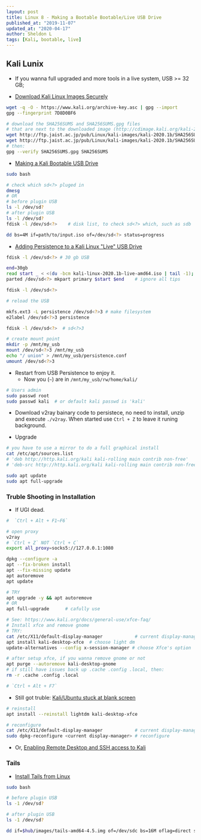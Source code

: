 ```yaml
---
layout: post
title: Linux 8 - Making a Bootable Bootable/Live USB Drive
published_at: "2019-11-07"
updated_at: "2020-04-17"
author: Sheldon L
tags: [Kali, bootable, live]
---
```


## Kali Lunix

- If you wanna full upgraded and more tools in a live system, USB >= 32 GB;

- [Download Kali Linux Images Securely](https://www.kali.org/downloads/)

```bash
wget -q -O - https://www.kali.org/archive-key.asc | gpg --import
gpg --fingerprint 7D8D0BF6

# download the SHA256SUMS and SHA256SUMS.gpg files
# that are next to the downloaded image (http://cdimage.kali.org/kali-2020.1b/)
wget http://ftp.jaist.ac.jp/pub/Linux/kali-images/kali-2020.1b/SHA256SUMS
wget http://ftp.jaist.ac.jp/pub/Linux/kali-images/kali-2020.1b/SHA256SUMS.gpg
# then:
gpg --verify SHA256SUMS.gpg SHA256SUMS
```

- [Making a Kali Bootable USB Drive](https://www.kali.org/docs/usb/kali-linux-live-usb-install/)

```bash
sudo bash

# check which sd<?> pluged in
dmesg
# OR
# before plugin USB
ls -l /dev/sd?
# after plugin USB
ls -l /dev/sd?
fdisk -l /dev/sd<?>    # disk list, to check sd<?> which, such as sdb

dd bs=4M if=path/to/input.iso of=/dev/sd<?> status=progress
```

- [Adding Persistence to a Kali Linux "Live" USB Drive](https://www.kali.org/docs/usb/kali-linux-live-usb-persistence/)

```bash
fdisk -l /dev/sd<?> # 30 gb USB

end=30gb
read start _ < <(du -bcm kali-linux-2020.1b-live-amd64.iso | tail -1); echo $start
parted /dev/sd<?> mkpart primary $start $end    # ignore all tips

fdisk -l /dev/sd<?>

# reload the USB

mkfs.ext3 -L persistence /dev/sd<?>3 # make filesystem
e2label /dev/sd<?>3 persistence

fdisk -l /dev/sd<?>  # sd<?>3

# create mount point
mkdir -p /mnt/my_usb
mount /dev/sd<?>3 /mnt/my_usb
echo "/ union" > /mnt/my_usb/persistence.conf
umount /dev/sd<?>3

```

- Restart from USB Persistence to enjoy it.
  - Now you (`~`) are in `/mnt/my_usb/rw/home/kali/`

```bash
# Users admin
sudo passwd root
sudo passwd kali  # or default kali passwd is 'kali'
```

- Download v2ray bainary code to persistece, no need to install, unzip and execute `./v2ray`. When started use `Ctrl + Z` to leave it runing background.

- Upgrade

```bash
# you have to use a mirror to do a full graphical install
cat /etc/apt/sources.list
# 'deb http://http.kali.org/kali kali-rolling main contrib non-free'
# 'deb-src http://http.kali.org/kali kali-rolling main contrib non-free'

sudo apt update
sudo apt full-upgrade
```

### Truble Shooting in Installation

- If UGI dead.

```bash
#  `Ctrl + Alt + F1~F6`

# open proxy
v2ray
# `Ctrl + Z` NOT `Ctrl + C`
export all_proxy=socks5://127.0.0.1:1080

dpkg --configure -a
apt --fix-broken install
apt --fix-missing update
apt autoremove
apt update

# TRY
apt upgrade -y && apt autoremove
# OR
apt full-upgrade      # cafully use

# See: https://www.kali.org/docs/general-use/xfce-faq/
# Install xfce and remove gnome
# TRY:
cat /etc/X11/default-display-manager            # current display-manager
apt install kali-desktop-xfce  # choose light dm
update-alternatives --config x-session-manager # choose Xfce's option

# after setup xfce, if you wanna remove gnome or not
apt purge --autoremove kali-desktop-gnome
# if still have issues back up .cache .config .local, then:
rm -r .cache .config .local

# `Ctrl + Alt + F7`
```

- Still got truble: [Kali/Ubuntu stuck at blank screen](https://www.wst.space/kali-linux-blank-screen-no-icons/?amp)

```bash
# reinstall
apt install --reinstall lightdm kali-desktop-xfce

# reconfigure
cat /etc/X11/default-display-manager            # current display-manager
sudo dpkg-reconfigure <current display-manager> # reconfigure
```

- Or, [Enabling Remote Desktop and SSH access to Kali](https://forums.kali.org/showthread.php?46345-Enabling-Remote-Desktop-and-SSH-access-to-Kali)

### Tails

- [Install Tails from Linux](https://tails.boum.org/install/linux/usb/index.en.html)

```bash
sudo bash

# before plugin USB
ls -1 /dev/sd?

# after plugin USB
ls -1 /dev/sd?

dd if=$hub/images/tails-amd64-4.5.img of=/dev/sdc bs=16M oflag=direct status=progress
```
